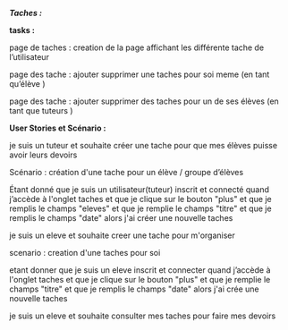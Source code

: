 ***Taches :***

**tasks :**

page de taches : creation de la page affichant les différente  tache de l’utilisateur   

page des tache : ajouter supprimer une taches pour soi meme (en tant qu’élève ) 

page des tache : ajouter supprimer des taches pour un de ses élèves  (en tant que tuteurs )

**User Stories et Scénario :**

je suis un tuteur et souhaite créer une tache pour que mes élèves puisse avoir leurs devoirs

Scénario : création d'une tache pour un élève  / groupe d’élèves

Étant donné que je suis un utilisateur(tuteur) inscrit et connecté
quand j’accède à l'onglet taches
et que je clique sur le bouton "plus"
et que je remplis le champs "eleves"
et que je remplie le champs "titre" 
et que je remplis le champs "date" 
alors j'ai créer  une nouvelle taches 

je suis un eleve et souhaite creer une tache pour m'organiser

scenario : creation d'une taches pour soi

etant donner que je suis un eleve inscrit et connecter
quand j’accède à l'onglet taches
et que je clique sur le bouton "plus"
et que je remplie le champs "titre"
et que je remplis le champs "date"
alors j'ai crée une nouvelle taches

je suis un eleve et souhaite consulter mes taches pour faire mes devoirs
